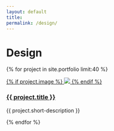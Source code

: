 ```yaml
---
layout: default
title: 
permalink: /design/
---
```


<h1 class="page-heading">Design</h1>

<div class="home">

  {% for project in site.portfolio limit:40 %}
  <div class="thumbnail-container col-xs-12 col-md-4">
    <a href="{{ project.url | prepend: site.baseurl }}">
      <div class="thumbnail">
        {% if project.image %}
        <img src="/{{ project.image }}">
        {% endif %}
        <h3>
          <a class="project-link" href="{{ project.url | prepend: site.baseurl }}">{{ project.title }}</a>
        </h3>
        <p>{{ project.short-description }}</p>
      </div>
    </a>
  </div>
  {% endfor %}

</div>